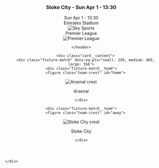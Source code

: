 <html lang="en" xmlns="http://www.w3.org/1999/xhtml"><head>
    <meta charset="utf-8">
    <title></title>
    <link rel="stylesheet" type="text/css" href="View.css">
    <script src="https://ajax.googleapis.com/ajax/libs/jquery/3.3.1/jquery.min.js"></script>
    <script src="Getter.js"></script>
    <script src="LineupsGetter.js"></script>
</head>
<body>
   <div id="center"><article class="views-element-container" id="block-views-block-fixtures-page-block-4">
  
  
  

<div class="card card--dark card--padded fixture-card" data-eq-pts="xsmall: 200, small: 550, medium: 640, large: 768">
        <header class="card__header">
          <h3 id="fixture-card-25520" class="visually-hidden">Stoke City - Sun Apr 1 - 13:30</h3>
    
<div class="event-info">
   <div class="event-info__date">Sun Apr 1 - 13:30</div>    <div class="event-info__venue">Emirates Stadium</div>       
<div class="broadcaster">
        <img src="https://www.arsenal.com/sites/default/files/styles/small/public/logos/skysports_0.png?itok=Ch5KBROu" alt="Sky Sports">
    </div>
     <div class="event-info__extra">Premier League</div> </div>
            <img src="https://www.arsenal.com/sites/default/files/styles/small/public/logos/comp_8.png?itok=qC1Uy5fx" class="fixture-card__league-icon" alt="Premier League">
              
  
    </header>
  
        <div class="card__content">
        <div class="fixture-match" data-eq-pts="small: 250, medium: 465, large: 556">
    <div class="fixture-match__team">
        <figure class="team-crest" id="home">
  <img src="https://www.arsenal.com/sites/default/files/styles/feed_crest_thumbnail/public/logos/arsenal.png?itok=gaU3837L" class="team-crest__crest" alt="  Arsenal
   crest">
  <div class="team-crest__content">
    <figcaption class="team-crest__name">  <div class="team-crest__name-value">Arsenal</div>
  </figcaption>
      </div>
</figure>

    </div>
    
    <div class="fixture-match__team">
        <figure class="team-crest" id="away">
  <img src="https://www.arsenal.com/sites/default/files/styles/feed_crest_thumbnail/public/logos/stokecity.png?itok=Ng0IqNRF" class="team-crest__crest" alt="  Stoke City
   crest">
  <div class="team-crest__content">
    <figcaption class="team-crest__name">  <div class="team-crest__name-value">Stoke City</div>
  </figcaption>
      </div>
</figure>

    </div>
  </div>


    </div>
  
        
  
  
</div>
</article></div>

</body></html>
